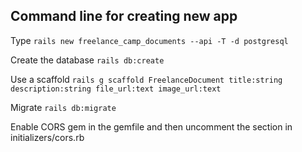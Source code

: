 ## Command line for creating new app
Type ````rails new freelance_camp_documents --api -T -d postgresql````

Create the database ````rails db:create````

Use a scaffold ````rails g scaffold FreelanceDocument title:string description:string file_url:text image_url:text````

Migrate ````rails db:migrate````

Enable CORS gem in the gemfile and then uncomment the section in initializers/cors.rb
